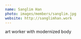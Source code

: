 ```yaml
---
name: Sanglim Han
photo: images/members/sanglim.jpg
website: http://sanglimhan.work
---
```

art worker with modernized body
